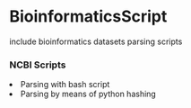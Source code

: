 # BioinformaticsScript
include bioinformatics datasets parsing scripts

<h3>NCBI Scripts</h3>
  <li>Parsing with bash script</li>
  <li>Parsing by means of python hashing</li>

